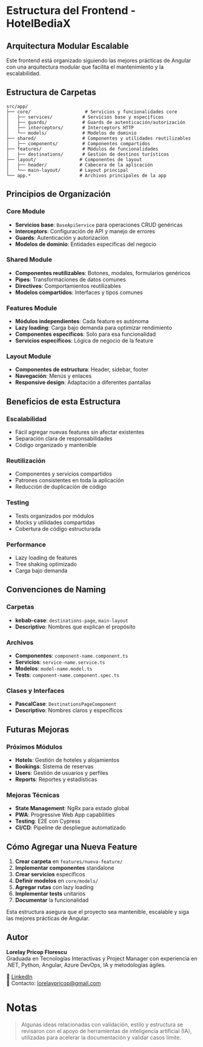 # Estructura del Frontend - HotelBediaX

## Arquitectura Modular Escalable

Este frontend está organizado siguiendo las mejores prácticas de Angular con una arquitectura modular que facilita el mantenimiento y la escalabilidad.

## Estructura de Carpetas

```
src/app/
├── core/                    # Servicios y funcionalidades core
│   ├── services/           # Servicios base y específicos
│   ├── guards/             # Guards de autenticación/autorización
│   ├── interceptors/       # Interceptors HTTP
│   └── models/             # Modelos de dominio
├── shared/                 # Componentes y utilidades reutilizables
│   ├── components/         # Componentes compartidos
├── features/               # Módulos de funcionalidades
│   ├── destinations/       # Gestión de destinos turísticos
├── layout/                # Componentes de layout
│   ├── header/            # Cabecera de la aplicación
│   └── main-layout/       # Layout principal
└── app.*                  # Archivos principales de la app
```

## Principios de Organización

### **Core Module**
- **Servicios base**: `BaseApiService` para operaciones CRUD genéricas
- **Interceptors**: Configuración de API y manejo de errores
- **Guards**: Autenticación y autorización
- **Modelos de dominio**: Entidades específicas del negocio

### **Shared Module**
- **Componentes reutilizables**: Botones, modales, formularios genéricos
- **Pipes**: Transformaciones de datos comunes
- **Directives**: Comportamientos reutilizables
- **Modelos compartidos**: Interfaces y tipos comunes

### **Features Module**
- **Módulos independientes**: Cada feature es autónoma
- **Lazy loading**: Carga bajo demanda para optimizar rendimiento
- **Componentes específicos**: Solo para esa funcionalidad
- **Servicios específicos**: Lógica de negocio de la feature

### **Layout Module**
- **Componentes de estructura**: Header, sidebar, footer
- **Navegación**: Menús y enlaces
- **Responsive design**: Adaptación a diferentes pantallas

## Beneficios de esta Estructura

### **Escalabilidad**
- Fácil agregar nuevas features sin afectar existentes
- Separación clara de responsabilidades
- Código organizado y mantenible

### **Reutilización**
- Componentes y servicios compartidos
- Patrones consistentes en toda la aplicación
- Reducción de duplicación de código

### **Testing**
- Tests organizados por módulos
- Mocks y utilidades compartidas
- Cobertura de código estructurada

### **Performance**
- Lazy loading de features
- Tree shaking optimizado
- Carga bajo demanda

## Convenciones de Naming

### **Carpetas**
- **kebab-case**: `destinations-page`, `main-layout`
- **Descriptivo**: Nombres que explican el propósito

### **Archivos**
- **Componentes**: `component-name.component.ts`
- **Servicios**: `service-name.service.ts`
- **Modelos**: `model-name.model.ts`
- **Tests**: `component-name.component.spec.ts`

### **Clases y Interfaces**
- **PascalCase**: `DestinationsPageComponent`
- **Descriptivo**: Nombres claros y específicos

## Futuras Mejoras

### **Próximos Módulos**
- **Hotels**: Gestión de hoteles y alojamientos
- **Bookings**: Sistema de reservas
- **Users**: Gestión de usuarios y perfiles
- **Reports**: Reportes y estadísticas

### **Mejoras Técnicas**
- **State Management**: NgRx para estado global
- **PWA**: Progressive Web App capabilities
- **Testing**: E2E con Cypress
- **CI/CD**: Pipeline de despliegue automatizado

## Cómo Agregar una Nueva Feature

1. **Crear carpeta** en `features/nueva-feature/`
2. **Implementar componentes** standalone
3. **Crear servicios** específicos
4. **Definir modelos** en `core/models/`
5. **Agregar rutas** con lazy loading
6. **Implementar tests** unitarios
7. **Documentar** la funcionalidad

Esta estructura asegura que el proyecto sea mantenible, escalable y siga las mejores prácticas de Angular.

## Autor

**Lorelay Pricop Florescu**  
Graduada en Tecnologías Interactivas y Project Manager con experiencia en .NET, Python, Angular, Azure DevOps, IA y metodologías ágiles.

🔗 [LinkedIn](https://www.linkedin.com/in/lorelaypricop)  
📧 Contacto: lorelaypricop@gmail.com

# Notas
> Algunas ideas relacionadas con validación, estilo y estructura se revisaron con el apoyo de herramientas de inteligencia artificial (IA), utilizadas para acelerar la documentación y validar casos límite.